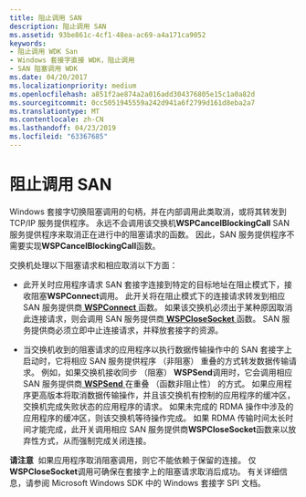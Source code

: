 ```yaml
---
title: 阻止调用 SAN
description: 阻止调用 SAN
ms.assetid: 93be861c-4cf1-48ea-ac69-a4a171ca9052
keywords:
- 阻止调用 WDK San
- Windows 套接字直接 WDK，阻止调用
- SAN 阻塞调用 WDK
ms.date: 04/20/2017
ms.localizationpriority: medium
ms.openlocfilehash: a851f2ae874a2a016add304376805e15c1a0a82d
ms.sourcegitcommit: 0cc5051945559a242d941a6f2799d161d8eba2a7
ms.translationtype: MT
ms.contentlocale: zh-CN
ms.lasthandoff: 04/23/2019
ms.locfileid: "63367685"
---
```

# <a name="blocking-calls-for-a-san"></a>阻止调用 SAN





Windows 套接字切换阻塞调用的句柄，并在内部调用此类取消，或将其转发到 TCP/IP 服务提供程序。 永远不会调用该交换机**WSPCancelBlockingCall** SAN 服务提供程序来取消正在进行中的阻塞请求的函数。 因此，SAN 服务提供程序不需要实现**WSPCancelBlockingCall**函数。

交换机处理以下阻塞请求和相应取消以下方面：

-   此开关时应用程序请求 SAN 套接字连接到特定的目标地址在阻止模式下，接收阻塞**WSPConnect**调用。 此开关将在阻止模式下的连接请求转发到相应 SAN 服务提供商[ **WSPConnect** ](https://msdn.microsoft.com/library/windows/hardware/ff566275)函数。 如果该交换机必须出于某种原因取消此连接请求，则会调用 SAN 服务提供商[ **WSPCloseSocket** ](https://msdn.microsoft.com/library/windows/hardware/ff566273)函数。 SAN 服务提供商必须立即中止连接请求，并释放套接字的资源。

-   当交换机收到的阻塞请求的应用程序以执行数据传输操作中的 SAN 套接字上启动时，它将相应 SAN 服务提供程序 （非阻塞） 重叠的方式转发数据传输请求。 例如，如果交换机接收同步 （阻塞） **WSPSend**调用时，它会调用相应 SAN 服务提供商[ **WSPSend** ](https://msdn.microsoft.com/library/windows/hardware/ff566316)在重叠 （函数非阻止性） 的方式。 如果应用程序更高版本将取消数据传输操作，并且该交换机有控制的应用程序的缓冲区，交换机完成失败状态的应用程序的请求。 如果未完成的 RDMA 操作中涉及的应用程序的缓冲区，则该交换机等待操作完成。 如果 RDMA 传输时间太长时间才能完成，此开关调用相应 SAN 服务提供商**WSPCloseSocket**函数来以放弃性方式，从而强制完成关闭连接。

**请注意**  如果应用程序取消阻塞调用，则它不能依赖于保留的连接。 仅**WSPCloseSocket**调用可确保在套接字上的阻塞请求取消后成功。 有关详细信息，请参阅 Microsoft Windows SDK 中的 Windows 套接字 SPI 文档。

 

 

 





